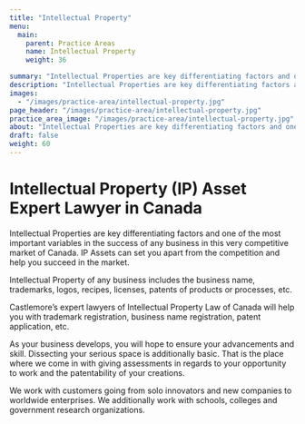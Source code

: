```yaml
---
title: "Intellectual Property"
menu:
  main:
    parent: Practice Areas
    name: Intellectual Property
    weight: 36

summary: "Intellectual Properties are key differentiating factors and one of the most important variables in the success of any business in this very competitive market of Canada. IP Assets can set you apart from the competition and help you succeed in the market."
description: "Intellectual Properties are key differentiating factors and one of the most important variables in the success of any business in this very competitive market of Canada. IP Assets can set you apart from the competition and help you succeed in the market."
images:
  - "/images/practice-area/intellectual-property.jpg"
page_header: "/images/practice-area/intellectual-property.jpg"
practice_area_image: "/images/practice-area/intellectual-property.jpg"
about: "Intellectual Properties are key differentiating factors and one of the most important variables in the success of any business in this very competitive market of Canada. IP Assets can set you apart from the competition and help you succeed in the market."
draft: false
weight: 60
---
```


# Intellectual Property (IP) Asset Expert Lawyer in Canada

Intellectual Properties are key differentiating factors and one of the most important variables in the success of any business in this very competitive market of Canada. IP Assets can set you apart from the competition and help you succeed in the market.

Intellectual Property of any business includes the business name, trademarks, logos, recipes, licenses, patents of products or processes, etc.

Castlemore’s expert lawyers of Intellectual Property Law of Canada will help you with trademark registration, business name registration, patent application, etc.


As your business develops, you will hope to ensure your advancements and skill. Dissecting your serious space is additionally basic. That is the place where we come in with giving assessments in regards to your opportunity to work and the patentability of your creations. 

We work with customers going from solo innovators and new companies to worldwide enterprises. We additionally work with schools, colleges and government research organizations. 


